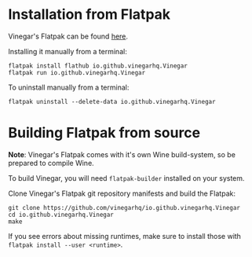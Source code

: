 # Installation from Flatpak

Vinegar's Flatpak can be found [here](https://flathub.org/apps/details/io.github.vinegarhq.Vinegar). 

Installing it manually from a terminal:
```
flatpak install flathub io.github.vinegarhq.Vinegar
flatpak run io.github.vinegarhq.Vinegar
```

To uninstall manually from a terminal:
```
flatpak uninstall --delete-data io.github.vinegarhq.Vinegar
``` 

# Building Flatpak from source

**Note**: Vinegar's Flatpak comes with it's own Wine build-system, so be prepared to compile Wine.

To build Vinegar, you will need `flatpak-builder` installed on your system.

Clone Vinegar's Flatpak git repository manifests and build the Flatpak:
```
git clone https://github.com/vinegarhq/io.github.vinegarhq.Vinegar
cd io.github.vinegarhq.Vinegar
make
```

If you see errors about missing runtimes, make sure to install those with `flatpak install --user <runtime>`.
